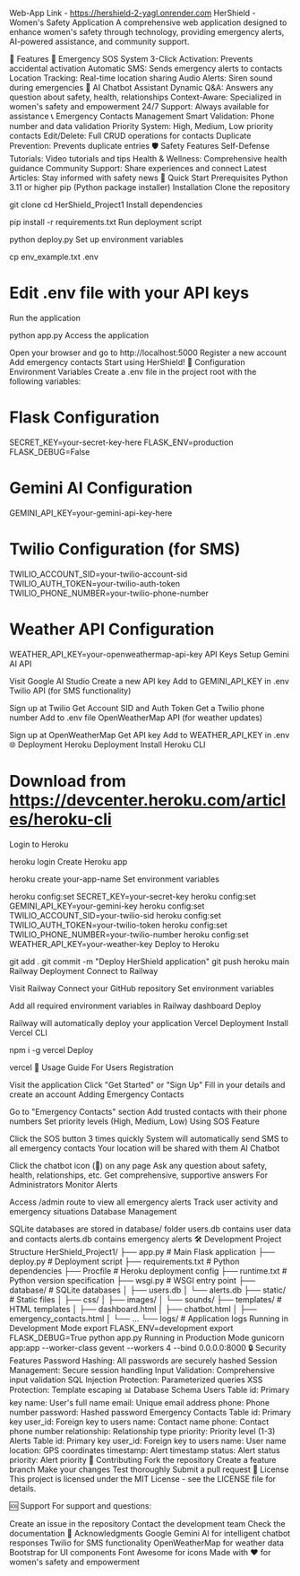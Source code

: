 Web-App Link - https://hershield-2-yagl.onrender.com
HerShield - Women's Safety Application
A comprehensive web application designed to enhance women's safety through technology, providing emergency alerts, AI-powered assistance, and community support.

🌟 Features
🚨 Emergency SOS System
3-Click Activation: Prevents accidental activation
Automatic SMS: Sends emergency alerts to contacts
Location Tracking: Real-time location sharing
Audio Alerts: Siren sound during emergencies
🤖 AI Chatbot Assistant
Dynamic Q&A: Answers any question about safety, health, relationships
Context-Aware: Specialized in women's safety and empowerment
24/7 Support: Always available for assistance
📞 Emergency Contacts Management
Smart Validation: Phone number and data validation
Priority System: High, Medium, Low priority contacts
Edit/Delete: Full CRUD operations for contacts
Duplicate Prevention: Prevents duplicate entries
🛡️ Safety Features
Self-Defense Tutorials: Video tutorials and tips
Health & Wellness: Comprehensive health guidance
Community Support: Share experiences and connect
Latest Articles: Stay informed with safety news
🚀 Quick Start
Prerequisites
Python 3.11 or higher
pip (Python package installer)
Installation
Clone the repository

git clone <repository-url>
cd HerShield_Project1
Install dependencies

pip install -r requirements.txt
Run deployment script

python deploy.py
Set up environment variables

cp env_example.txt .env
# Edit .env file with your API keys
Run the application

python app.py
Access the application

Open your browser and go to http://localhost:5000
Register a new account
Add emergency contacts
Start using HerShield!
🔧 Configuration
Environment Variables
Create a .env file in the project root with the following variables:

# Flask Configuration
SECRET_KEY=your-secret-key-here
FLASK_ENV=production
FLASK_DEBUG=False

# Gemini AI Configuration
GEMINI_API_KEY=your-gemini-api-key-here

# Twilio Configuration (for SMS)
TWILIO_ACCOUNT_SID=your-twilio-account-sid
TWILIO_AUTH_TOKEN=your-twilio-auth-token
TWILIO_PHONE_NUMBER=your-twilio-phone-number

# Weather API Configuration
WEATHER_API_KEY=your-openweathermap-api-key
API Keys Setup
Gemini AI API

Visit Google AI Studio
Create a new API key
Add to GEMINI_API_KEY in .env
Twilio API (for SMS functionality)

Sign up at Twilio
Get Account SID and Auth Token
Get a Twilio phone number
Add to .env file
OpenWeatherMap API (for weather updates)

Sign up at OpenWeatherMap
Get API key
Add to WEATHER_API_KEY in .env
🌐 Deployment
Heroku Deployment
Install Heroku CLI

# Download from https://devcenter.heroku.com/articles/heroku-cli
Login to Heroku

heroku login
Create Heroku app

heroku create your-app-name
Set environment variables

heroku config:set SECRET_KEY=your-secret-key
heroku config:set GEMINI_API_KEY=your-gemini-key
heroku config:set TWILIO_ACCOUNT_SID=your-twilio-sid
heroku config:set TWILIO_AUTH_TOKEN=your-twilio-token
heroku config:set TWILIO_PHONE_NUMBER=your-twilio-number
heroku config:set WEATHER_API_KEY=your-weather-key
Deploy to Heroku

git add .
git commit -m "Deploy HerShield application"
git push heroku main
Railway Deployment
Connect to Railway

Visit Railway
Connect your GitHub repository
Set environment variables

Add all required environment variables in Railway dashboard
Deploy

Railway will automatically deploy your application
Vercel Deployment
Install Vercel CLI

npm i -g vercel
Deploy

vercel
📱 Usage Guide
For Users
Registration

Visit the application
Click "Get Started" or "Sign Up"
Fill in your details and create an account
Adding Emergency Contacts

Go to "Emergency Contacts" section
Add trusted contacts with their phone numbers
Set priority levels (High, Medium, Low)
Using SOS Feature

Click the SOS button 3 times quickly
System will automatically send SMS to all emergency contacts
Your location will be shared with them
AI Chatbot

Click the chatbot icon (🤖) on any page
Ask any question about safety, health, relationships, etc.
Get comprehensive, supportive answers
For Administrators
Monitor Alerts

Access /admin route to view all emergency alerts
Track user activity and emergency situations
Database Management

SQLite databases are stored in database/ folder
users.db contains user data and contacts
alerts.db contains emergency alerts
🛠️ Development
Project Structure
HerShield_Project1/
├── app.py                 # Main Flask application
├── deploy.py             # Deployment script
├── requirements.txt      # Python dependencies
├── Procfile             # Heroku deployment config
├── runtime.txt          # Python version specification
├── wsgi.py              # WSGI entry point
├── database/            # SQLite databases
│   ├── users.db
│   └── alerts.db
├── static/              # Static files
│   ├── css/
│   ├── images/
│   └── sounds/
├── templates/           # HTML templates
│   ├── dashboard.html
│   ├── chatbot.html
│   ├── emergency_contacts.html
│   └── ...
└── logs/               # Application logs
Running in Development Mode
export FLASK_ENV=development
export FLASK_DEBUG=True
python app.py
Running in Production Mode
gunicorn app:app --worker-class gevent --workers 4 --bind 0.0.0.0:8000
🔒 Security Features
Password Hashing: All passwords are securely hashed
Session Management: Secure session handling
Input Validation: Comprehensive input validation
SQL Injection Protection: Parameterized queries
XSS Protection: Template escaping
📊 Database Schema
Users Table
id: Primary key
name: User's full name
email: Unique email address
phone: Phone number
password: Hashed password
Emergency Contacts Table
id: Primary key
user_id: Foreign key to users
name: Contact name
phone: Contact phone number
relationship: Relationship type
priority: Priority level (1-3)
Alerts Table
id: Primary key
user_id: Foreign key to users
name: User name
location: GPS coordinates
timestamp: Alert timestamp
status: Alert status
priority: Alert priority
🤝 Contributing
Fork the repository
Create a feature branch
Make your changes
Test thoroughly
Submit a pull request
📄 License
This project is licensed under the MIT License - see the LICENSE file for details.

🆘 Support
For support and questions:

Create an issue in the repository
Contact the development team
Check the documentation
🙏 Acknowledgments
Google Gemini AI for intelligent chatbot responses
Twilio for SMS functionality
OpenWeatherMap for weather data
Bootstrap for UI components
Font Awesome for icons
Made with ❤️ for women's safety and empowerment

